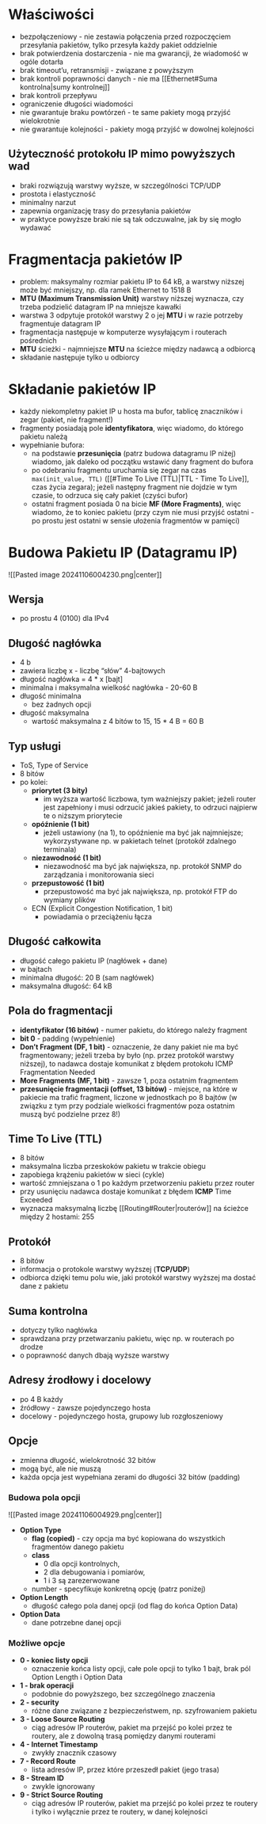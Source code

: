
# Właściwości

- bezpołączeniowy - nie zestawia połączenia przed rozpoczęciem przesyłania pakietów, tylko przesyła każdy pakiet oddzielnie
- brak potwierdzenia dostarczenia - nie ma gwarancji, że wiadomość w ogóle dotarła
- brak timeout’u, retransmisji - związane z powyższym
- brak kontroli poprawności danych - nie ma [[Ethernet#Suma kontrolna|sumy kontrolnej]]
- brak kontroli przepływu
- ograniczenie długości wiadomości
- nie gwarantuje braku powtórzeń - te same pakiety mogą przyjść wielokrotnie
- nie gwarantuje kolejności - pakiety mogą przyjść w dowolnej kolejności
## Użyteczność protokołu IP mimo powyższych wad

- braki rozwiązują warstwy wyższe, w szczególności TCP/UDP
- prostota i elastyczność
- minimalny narzut
- zapewnia organizację trasy do przesyłania pakietów
- w praktyce powyższe braki nie są tak odczuwalne, jak by się mogło wydawać

# Fragmentacja pakietów IP

- problem: maksymalny rozmiar pakietu IP to 64 kB, a warstwy niższej może być mniejszy, np. dla ramek Ethernet to 1518 B
- **MTU (Maximum Transmission Unit)** warstwy niższej wyznacza, czy trzeba podzielić datagram IP na mniejsze kawałki
- warstwa 3 odpytuje protokół warstwy 2 o jej **MTU** i w razie potrzeby fragmentuje datagram IP
- fragmentacja następuje w komputerze wysyłającym i routerach pośrednich
- **MTU** ścieżki - najmniejsze **MTU** na ścieżce między nadawcą a odbiorcą
- składanie następuje tylko u odbiorcy

# Składanie pakietów IP

- każdy niekompletny pakiet IP u hosta ma bufor, tablicę znaczników i zegar (pakiet, nie fragment!)
- fragmenty posiadają pole **identyfikatora**, więc wiadomo, do którego pakietu należą
- wypełnianie bufora:
	- na podstawie **przesunięcia** (patrz budowa datagramu IP niżej) wiadomo, jak daleko od początku wstawić dany fragment do bufora
	- po odebraniu fragmentu uruchamia się zegar na czas `max(init_value, TTL)` ([[#Time To Live (TTL)|TTL - Time To Live]], czas życia zegara); jeżeli następny fragment nie dojdzie w tym czasie, to odrzuca się cały pakiet (czyści bufor)
	- ostatni fragment posiada 0 na bicie **MF (More Fragments)**, więc wiadomo, że to koniec pakietu (przy czym nie musi przyjść ostatni - po prostu jest ostatni w sensie ułożenia fragmentów w pamięci)

# Budowa Pakietu IP (Datagramu IP)

![[Pasted image 20241106004230.png|center]]

## Wersja

- po prostu 4 (0100) dla IPv4

## Długość nagłówka

- 4 b
- zawiera liczbę x - liczbę “słów” 4-bajtowych
- długość nagłówka = 4 * x [bajt]
- minimalna i maksymalna wielkość nagłówka - 20-60 B
- długość minimalna
	- bez żadnych opcji
- długość maksymalna
	- wartość maksymalna z 4 bitów to 15, 15 * 4 B = 60 B

## Typ usługi

- ToS, Type of Service
- 8 bitów
- po kolei:
	- **priorytet (3 bity)**
		- im wyższa wartość liczbowa, tym ważniejszy pakiet; jeżeli router jest zapełniony i musi odrzucić jakieś pakiety, to odrzuci najpierw te o niższym priorytecie
	- **opóźnienie (1 bit)**
		- jeżeli ustawiony (na 1), to opóźnienie ma być jak najmniejsze; wykorzystywane np. w pakietach telnet (protokół zdalnego terminala)
	- **niezawodność (1 bit)**
		- niezawodność ma być jak największa, np. protokół SNMP do zarządzania i monitorowania sieci
	- **przepustowość (1 bit)**
		- przepustowość ma być jak największa, np. protokół FTP do wymiany plików
	- ECN (Explicit Congestion Notification, 1 bit) 
		- powiadamia o przeciążeniu łącza

## Długość całkowita

- długość całego pakietu IP (nagłówek + dane)
- w bajtach
- minimalna długość: 20 B (sam nagłówek)
- maksymalna długość: 64 kB

## Pola do fragmentacji

- **identyfikator (16 bitów)** - numer pakietu, do którego należy fragment
- **bit 0** - padding (wypełnienie)
- **Don’t Fragment (DF, 1 bit)** - oznaczenie, że dany pakiet nie ma być fragmentowany; jeżeli trzeba by było (np. przez protokół warstwy niższej), to nadawca dostaje komunikat z błędem protokołu ICMP Fragmentation Needed
- **More Fragments (MF, 1 bit)** - zawsze 1, poza ostatnim fragmentem
- **przesunięcie fragmentacji (offset, 13 bitów)** - miejsce, na które w pakiecie ma trafić fragment, liczone w jednostkach po 8 bajtów (w związku z tym przy podziale wielkości fragmentów poza ostatnim muszą być podzielne przez 8!)

## Time To Live (TTL)

- 8 bitów
- maksymalna liczba przeskoków pakietu w trakcie obiegu
- zapobiega krążeniu pakietów w sieci (cykle)
- wartość zmniejszana o 1 po każdym przetworzeniu pakietu przez router
- przy usunięciu nadawca dostaje komunikat z błędem **ICMP** Time Exceeded
- wyznacza maksymalną liczbę [[Routing#Router|routerów]] na ścieżce między 2 hostami: 255
## Protokół

- 8 bitów
- informacja o protokole warstwy wyższej (**TCP/UDP**)
- odbiorca dzięki temu polu wie, jaki protokół warstwy wyższej ma dostać dane z pakietu

## Suma kontrolna

- dotyczy tylko nagłówka
- sprawdzana przy przetwarzaniu pakietu, więc np. w routerach po drodze
- o poprawność danych dbają wyższe warstwy

## Adresy źrodłowy i docelowy

- po 4 B każdy
- źródłowy - zawsze pojedynczego hosta
- docelowy - pojedynczego hosta, grupowy lub rozgłoszeniowy


## Opcje

- zmienna długość, wielokrotność 32 bitów
- mogą być, ale nie muszą
- każda opcja jest wypełniana zerami do długości 32 bitów (padding)


### Budowa pola opcji

![[Pasted image 20241106004929.png|center]]

- **Option Type**
	- **flag (copied)** - czy opcja ma być kopiowana do wszystkich fragmentów danego pakietu
	- **class**
		- 0 dla opcji kontrolnych, 
		- 2 dla debugowania i pomiarów, 
		- 1 i 3 są zarezerwowane
	- number - specyfikuje konkretną opcję (patrz poniżej)
- **Option Length**
	- długość całego pola danej opcji (od flag do końca Option Data)
- **Option Data**
	- dane potrzebne danej opcji

### Możliwe opcje

- **0 - koniec listy opcji**
	- oznaczenie końca listy opcji, całe pole opcji to tylko 1 bajt, brak pól Option Length i Option Data
- **1 - brak operacji**
	- podobnie do powyższego, bez szczególnego znaczenia
- **2 - security**
	- różne dane związane z bezpieczeństwem, np. szyfrowaniem pakietu
- **3 - Loose Source Routing**
	- ciąg adresów IP routerów, pakiet ma przejść po kolei przez te routery, ale z dowolną trasą pomiędzy danymi routerami
- **4 - Internet Timestamp**
	- zwykły znacznik czasowy
- **7 - Record Route**
	- lista adresów IP, przez które przeszedł pakiet (jego trasa)
- **8 - Stream ID**
	- zwykle ignorowany
- **9 - Strict Source Routing**
	- ciąg adresów IP routerów, pakiet ma przejść po kolei przez te routery i tylko i wyłącznie przez te routery, w danej kolejności

